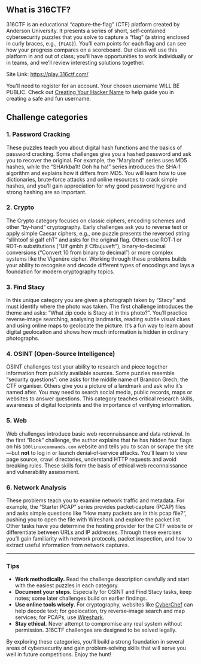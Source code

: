 ## What is 316CTF?

316CTF is an educational “capture‑the‑flag” (CTF) platform created by Anderson University.  It presents a series of short, self‑contained cybersecurity puzzles that you solve to capture a “flag” (a string enclosed in curly braces, e.g., `{FLAG}`).  You’ll earn points for each flag and can see how your progress compares on a scoreboard.  Our class will use this platform in and out of class; you’ll have opportunities to work individually or in teams, and we’ll review interesting solutions together.

Site Link: https://play.316ctf.com/

You'll need to register for an account. Your chosen username WILL BE PUBLIC. Check out [Creating Your Hacker Name](Creating_Your_Hacker_Name.md) to help guide you in creating a safe and fun username.

## Challenge categories

### 1. Password Cracking

These puzzles teach you about digital hash functions and the basics of password cracking.  Some challenges give you a hashed password and ask you to recover the original.  For example, the “Maryland” series uses MD5 hashes, while the “SHArkba1t! Ooh ha ha!” series introduces the SHA‑1 algorithm and explains how it differs from MD5.  You will learn how to use dictionaries, brute‑force attacks and online resources to crack simple hashes, and you’ll gain appreciation for why good password hygiene and strong hashing are so important.

### 2. Crypto

The Crypto category focuses on classic ciphers, encoding schemes and other “by‑hand” cryptography.  Early challenges ask you to reverse text or apply simple Caesar ciphers, e.g., one puzzle presents the reversed string “sllihtoof si galf ehT” and asks for the original flag.  Others use ROT‑1 or ROT‑n substitutions (“Uif gmbh jt Cfbujuveft”), binary‑to‑decimal conversions (“Convert 10 from binary to decimal”) or more complex systems like the Vigenère cipher.  Working through these problems builds your ability to recognise and decode different types of encodings and lays a foundation for modern cryptography topics.

### 3. Find Stacy

In this unique category you are given a photograph taken by “Stacy” and must identify where the photo was taken.  The first challenge introduces the theme and asks: “What zip code is Stacy at in this photo?”.  You’ll practice reverse‑image searching, analysing landmarks, reading subtle visual clues and using online maps to geolocate the picture.  It’s a fun way to learn about digital geolocation and shows how much information is hidden in ordinary photographs.

### 4. OSINT (Open‑Source Intelligence)

OSINT challenges test your ability to research and piece together information from publicly available sources.  Some puzzles resemble “security questions”: one asks for the middle name of Brandon Grech, the CTF organiser.  Others give you a picture of a landmark and ask who it’s named after.  You may need to search social media, public records, maps or websites to answer questions.  This category teaches critical research skills, awareness of digital footprints and the importance of verifying information.

### 5. Web

Web challenges introduce basic web reconnaissance and data retrieval.  In the first “Book” challenge, the author explains that he has hidden four flags on his `100linuxcommands.com` website and tells you to scan or scrape the site—but **not** to log in or launch denial‑of‑service attacks.  You’ll learn to view page source, crawl directories, understand HTTP requests and avoid breaking rules.  These skills form the basis of ethical web reconnaissance and vulnerability assessment.

### 6. Network Analysis

These problems teach you to examine network traffic and metadata.  For example, the “Starter PCAP” series provides packet‑capture (PCAP) files and asks simple questions like “How many packets are in this pcap file?”, pushing you to open the file with Wireshark and explore the packet list.  Other tasks have you determine the hosting provider for the CTF website or differentiate between URLs and IP addresses.  Through these exercises you’ll gain familiarity with network protocols, packet inspection, and how to extract useful information from network captures.

---

### Tips

* **Work methodically.** Read the challenge description carefully and start with the easiest puzzles in each category.
* **Document your steps.** Especially for OSINT and Find Stacy tasks, keep notes; some later challenges build on earlier findings.
* **Use online tools wisely.** For cryptography, websites like [CyberChef](https://gchq.github.io/CyberChef/) can help decode text; for geolocation, try reverse‑image search and map services; for PCAPs, use [Wireshark](https://www.wireshark.org/).
* **Stay ethical.** Never attempt to compromise any real system without permission.  316CTF challenges are designed to be solved legally.

By exploring these categories, you’ll build a strong foundation in several areas of cybersecurity and gain problem‑solving skills that will serve you well in future competitions. Enjoy the hunt!
